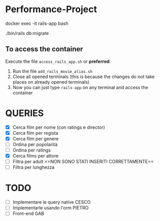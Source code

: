 # Performance-Project

docker exec -it rails-app bash

./bin/rails db:migrate

## To access the container

Execute the file `access_rails_app.sh` or **preferred**:

1. Run the file `add_rails_movie_alias.sh`
2. Close all opened terminals (this is because the changes do not take places on already opened terminals)
3. Now you can just type `rails-app` on any terminal and access the container

# QUERIES
- [x] Cerca film per nome (con ratings e director)
- [x] Cerca film per regista
- [x] Cerca film per genere
- [ ] Ordina per popolarità
- [ ] Ordina per ratings
- [x] Cerca films per attore
- [ ] Filtra per adult ==NON SONO STATI INSERITI CORRETTAMENTE==
- [ ] Filtra per lunghezza

# TODO
- [ ] Implementare le query native CESCO
- [ ] Implementarle usando l'orm PIETRO
- [ ] Front-end GAB
